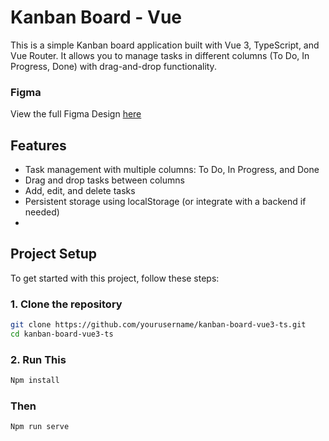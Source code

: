 # Kanban Board - Vue 
This is a simple Kanban board application built with Vue 3, TypeScript, and Vue Router. It allows you to manage tasks in different columns (To Do, In Progress, Done) with drag-and-drop functionality.

### Figma ###

View the full Figma Design [here](https://www.figma.com/design/34dyAX3tRuzPpLmg0WHoZa/KanBanBoard?node-id=0-1&p=f&t=7jSwgVWvE7UgetJv-0)


## Features
- Task management with multiple columns: To Do, In Progress, and Done
- Drag and drop tasks between columns
- Add, edit, and delete tasks
- Persistent storage using localStorage (or integrate with a backend if needed)
- 
## Project Setup

To get started with this project, follow these steps:

### 1. Clone the repository

```bash
git clone https://github.com/yourusername/kanban-board-vue3-ts.git
cd kanban-board-vue3-ts
```
### 2. Run This

```bash
Npm install
```
### Then


```bash
Npm run serve
```
